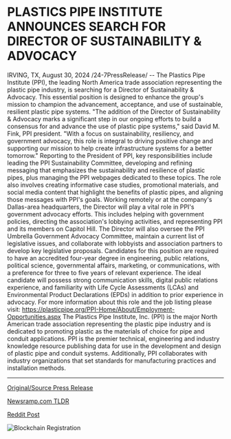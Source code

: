 # PLASTICS PIPE INSTITUTE ANNOUNCES SEARCH FOR DIRECTOR OF SUSTAINABILITY & ADVOCACY

IRVING, TX, August 30, 2024 /24-7PressRelease/ -- The Plastics Pipe Institute (PPI), the leading North America trade association representing the plastic pipe industry, is searching for a Director of Sustainability & Advocacy. This essential position is designed to enhance the group's mission to champion the advancement, acceptance, and use of sustainable, resilient plastic pipe systems.   "The addition of the Director of Sustainability & Advocacy marks a significant step in our ongoing efforts to build a consensus for and advance the use of plastic pipe systems," said David M. Fink, PPI president. "With a focus on sustainability, resiliency, and government advocacy, this role is integral to driving positive change and supporting our mission to help create infrastructure systems for a better tomorrow."  Reporting to the President of PPI, key responsibilities include leading the PPI Sustainability Committee, developing and refining messaging that emphasizes the sustainability and resilience of plastic pipes, plus managing the PPI webpages dedicated to these topics. The role also involves creating informative case studies, promotional materials, and social media content that highlight the benefits of plastic pipes, and aligning those messages with PPI's goals.   Working remotely or at the company's Dallas-area headquarters, the Director will play a vital role in PPI's government advocacy efforts. This includes helping with government policies, directing the association's lobbying activities, and representing PPI and its members on Capitol Hill. The Director will also oversee the PPI Umbrella Government Advocacy Committee, maintain a current list of legislative issues, and collaborate with lobbyists and association partners to develop key legislative proposals.  Candidates for this position are required to have an accredited four-year degree in engineering, public relations, political science, governmental affairs, marketing, or communications, with a preference for three to five years of relevant experience. The ideal candidate will possess strong communication skills, digital public relations experience, and familiarity with Life Cycle Assessments (LCAs) and Environmental Product Declarations (EPDs) in addition to prior experience in advocacy.  For more information about this role and the job listing please visit: https://plasticpipe.org/PPI-Home/About/Employment-Opportunities.aspx  The Plastics Pipe Institute, Inc. (PPI) is the major North American trade association representing the plastic pipe industry and is dedicated to promoting plastic as the materials of choice for pipe and conduit applications. PPI is the premier technical, engineering and industry knowledge resource publishing data for use in the development and design of plastic pipe and conduit systems. Additionally, PPI collaborates with industry organizations that set standards for manufacturing practices and installation methods. 

---

[Original/Source Press Release](https://www.24-7pressrelease.com/press-release/513925/plastics-pipe-institute-announces-search-for-director-of-sustainability-advocacy)
                    

[Newsramp.com TLDR](None) 



[Reddit Post](https://www.reddit.com/r/Energy_Climate_News/comments/1f4sm6h/plastics_pipe_institute_seeks_director_of/) 



![Blockchain Registration](https://cdn.newsramp.app/24-7PressRelease/qrcode/248/30/jazzlk09.webp)